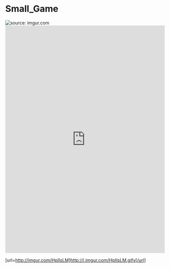 # Small_Game

<img src="http://i.imgur.com/HpIIsLM.gifv" title="source: imgur.com" />

<iframe class="imgur-embed" width="100%" height="720" frameborder="0" src="http://i.imgur.com/HpIIsLM.gifv#embed"></iframe>

[url=http://imgur.com/HpIIsLM]http://i.imgur.com/HpIIsLM.gifv[/url]
